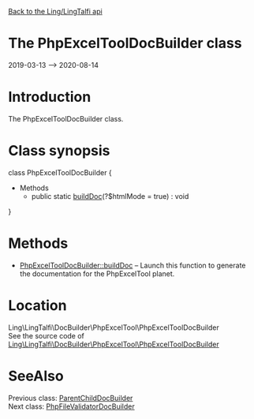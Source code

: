 [Back to the Ling/LingTalfi api](https://github.com/lingtalfi/LingTalfi/blob/master/doc/api/Ling/LingTalfi.md)



The PhpExcelToolDocBuilder class
================
2019-03-13 --> 2020-08-14






Introduction
============

The PhpExcelToolDocBuilder class.



Class synopsis
==============


class <span class="pl-k">PhpExcelToolDocBuilder</span>  {

- Methods
    - public static [buildDoc](https://github.com/lingtalfi/LingTalfi/blob/master/doc/api/Ling/LingTalfi/DocBuilder/PhpExcelTool/PhpExcelToolDocBuilder/buildDoc.md)(?$htmlMode = true) : void

}






Methods
==============

- [PhpExcelToolDocBuilder::buildDoc](https://github.com/lingtalfi/LingTalfi/blob/master/doc/api/Ling/LingTalfi/DocBuilder/PhpExcelTool/PhpExcelToolDocBuilder/buildDoc.md) &ndash; Launch this function to generate the documentation for the PhpExcelTool planet.





Location
=============
Ling\LingTalfi\DocBuilder\PhpExcelTool\PhpExcelToolDocBuilder<br>
See the source code of [Ling\LingTalfi\DocBuilder\PhpExcelTool\PhpExcelToolDocBuilder](https://github.com/lingtalfi/LingTalfi/blob/master/DocBuilder/PhpExcelTool/PhpExcelToolDocBuilder.php)



SeeAlso
==============
Previous class: [ParentChildDocBuilder](https://github.com/lingtalfi/LingTalfi/blob/master/doc/api/Ling/LingTalfi/DocBuilder/ParentChild/ParentChildDocBuilder.md)<br>Next class: [PhpFileValidatorDocBuilder](https://github.com/lingtalfi/LingTalfi/blob/master/doc/api/Ling/LingTalfi/DocBuilder/PhpFileValidator/PhpFileValidatorDocBuilder.md)<br>

